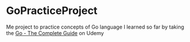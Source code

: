 # GoPracticeProject
Me project to practice concepts of Go language I learned so far by taking the [Go - The Complete Guide](https://www.udemy.com/course/go-the-complete-guide/) on Udemy
